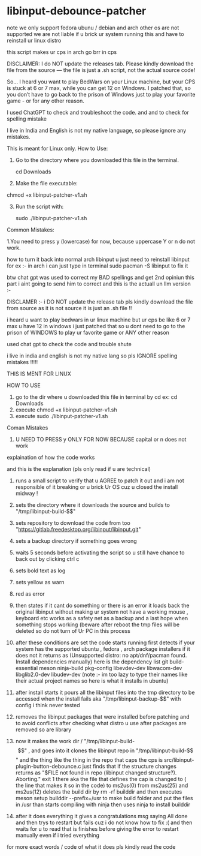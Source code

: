 # libinput-debounce-patcher

note we only support fedora ubunu / debian and arch other os are not supported we are not liable if u brick ur system running this and have to reinstall ur linux distro

this script makes ur cps in arch go brr in cps

DISCLAIMER: I do NOT update the releases tab. Please kindly download the file from the source — the file is just a .sh script, not the actual source code!

So… I heard you want to play BedWars on your Linux machine, but your CPS is stuck at 6 or 7 max, while you can get 12 on Windows. I patched that, so you don’t have to go back to the prison of Windows just to play your favorite game - or for any other reason.

I used ChatGPT to check and troubleshoot the code. and and to check for spelling mistake

I live in India and English is not my native language, so please ignore any mistakes.

This is meant for Linux only.
How to Use:
1. Go to the directory where you downloaded this file in the terminal.

    cd Downloads

2. Make the file executable:

chmod +x libinput-patcher-v1.sh

3. Run the script with:

    sudo ./libinput-patcher-v1.sh



Common Mistakes:

1.You need to press y (lowercase) for now, because uppercase Y or n do not work.


how to turn it back into normal arch libinput 
u just need to reinstall libinput for ex :- in arch i can just type in terminal sudo pacman -S libinput 
to fix it 


btw chat gpt was used to correct my BAD spellings and get 2nd opiniun this part i aint going to send him to correct and this is the actuall un llm version :-


DISCLAMER :- i DO NOT update the release tab pls kindly download the file from source as it is not source it is just an .sh file !!

i heard u want to play bedwars in ur linux machine but ur cps be like 6 or 7 max u have 12 in windows i just patched that so u dont need to go to the prison of WINDOWS to play ur favorite game or ANY other reason

used chat gpt to check the code and trouble shute

i live in india and english is not my native lang so pls IGNORE spelling mistakes !!!!!

THIS IS MENT FOR LINUX

HOW TO USE

1. go to the dir where u downloaded this file in terminal by cd ex: cd Downloads
2. execute chmod +x libinput-patcher-v1.sh
3. execute sudo ./libinput-patcher-v1.sh

Coman Mistakes
1. U NEED TO PRESS y ONLY FOR NOW BECAUSE capital or n does not work




explaination of how the code works 

and this is the explanation (pls only read if u are technical)

1.    runs a small script to verify that u AGREE to patch it out and i am not responsible of it breaking or u brick Ur OS cuz u closed the install midway !

 2.   sets the directory where it downloads the source and builds to "/tmp/libinput-build-$$"

 3.   sets repository to download the code from too "https://gitlab.freedesktop.org/libinput/libinput.git"

 4.  sets a backup directory if something goes wrong

 5.   waits 5 seconds before activating the script so u still have chance to back out by clicking ctrl c

6.   sets bold text as log

 7.  sets yellow as warn

 8.  red as error

 9.   then states if it cant do something or there is an error it loads back the original libinput without making ur system not have a working mouse , keyboard etc works as a safety net as a backup and a last hope when something stops working (beware after reboot the tmp files will be deleted so do not turn of Ur PC in this process

 10.   after these conditions are set the code starts running first detects if your system has the supported ubuntu , fedora , arch package installers if it does not it returns as (Unsupported distro: no apt/dnf/pacman found. Install dependencies manually) here is the dependency list git build-essential meson ninja-build pkg-config libevdev-dev libwacom-dev libglib2.0-dev libudev-dev (note :- im too lazy to type their names like their actual project names so here is what it installs in ubuntu)

 11.   after install starts it pours all the libinput files into the tmp directory to be accessed when the install fails aka "/tmp/libinput-backup-$$" with config i think never tested

 12.   removes the libinput packages that were installed before patching and to avoid conflicts after checking what distro u use after packages are removed so are library

 13.   now it makes the work dir / "/tmp/libinput-build-$$" , and goes into it clones the libinput repo in "/tmp/libinput-build-$$" and the thing like the thing in the repo that caps the cps is src/libinput-plugin-button-debounce.c just finds that if the structure changes returns as "$FILE not found in repo (libinput changed structure?). Aborting." exit 1 there aka the file that defines the cap is changed to ( the line that makes it so in the code) to ms2us(0) from ms2us(25) and ms2us(12) deletes the build dir by rm -rf builddir and then executes meson setup builddir --prefix=/usr to make build folder and put the files in /usr than starts compiling with ninja then uses ninja to install builddir

  14.  after it does everything it gives a congratulations msg saying All done and then trys to restart but fails cuz i do not know how to fix :( and then waits for u to read that is finishes before giving the error to restart manually even if i tried everything

for more exact words / code of what it does pls kindly read the code

